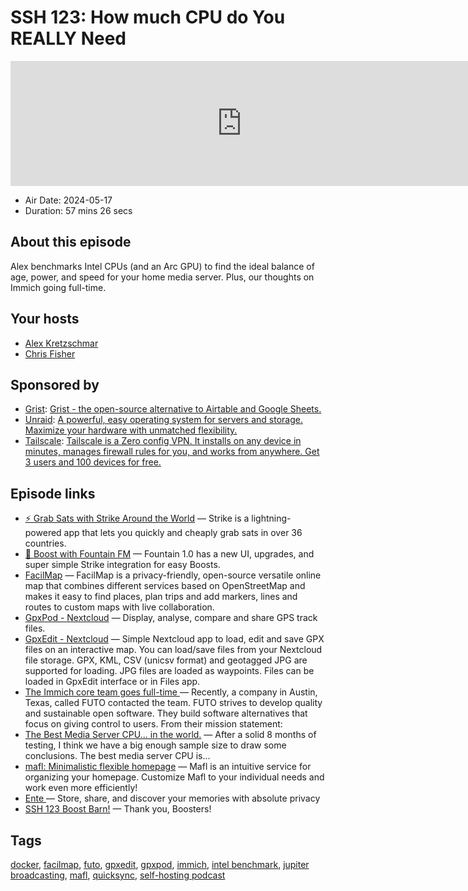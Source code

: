 # SSH 123: How much CPU do You REALLY Need

<iframe src="https://player.fireside.fm/v2/dUlrHQih+0rchVFm4?theme=dark" width="740" height="200" frameborder="0" scrolling="no"></iframe>

* Air Date: 2024-05-17
* Duration: 57 mins 26 secs

## About this episode

Alex benchmarks Intel CPUs (and an Arc GPU) to find the ideal balance of age, power, and speed for your home media server. Plus, our thoughts on Immich going full-time.

## Your hosts
* [Alex Kretzschmar](https://selfhosted.show/hosts/alexktz)
* [Chris Fisher](https://selfhosted.show/hosts/chrislas)

## Sponsored by

  * [Grist](https://getgrist.com/selfhosted): [Grist - the open-source alternative to Airtable and Google Sheets. ](https://getgrist.com/selfhosted)
  * [Unraid](https://unraid.net/selfhosted): [A powerful, easy operating system for servers and storage. Maximize your hardware with unmatched flexibility.](https://unraid.net/selfhosted)
  * [Tailscale](http://tailscale.com/selfhosted): [Tailscale is a Zero config VPN. It installs on any device in minutes, manages firewall rules for you, and works from anywhere. Get 3 users and 100 devices for free. ](http://tailscale.com/selfhosted)



## Episode links

  * [⚡ Grab Sats with Strike Around the World](https://strike.me/download/ "⚡ Grab Sats with Strike Around the World") — Strike is a lightning-powered app that lets you quickly and cheaply grab sats in over 36 countries. 
  * [🎉 Boost with Fountain FM](https://www.fountain.fm/ "🎉 Boost with Fountain FM") — Fountain 1.0 has a new UI, upgrades, and super simple Strike integration for easy Boosts.
  * [FacilMap](https://github.com/FacilMap/facilmap "FacilMap") — FacilMap is a privacy-friendly, open-source versatile online map that combines different services based on OpenStreetMap and makes it easy to find places, plan trips and add markers, lines and routes to custom maps with live collaboration.
  * [GpxPod - Nextcloud](https://apps.nextcloud.com/apps/gpxpod "GpxPod - Nextcloud") — Display, analyse, compare and share GPS track files.
  * [GpxEdit - Nextcloud](https://apps.nextcloud.com/apps/gpxedit "GpxEdit - Nextcloud") — Simple Nextcloud app to load, edit and save GPX files on an interactive map. You can load/save files from your Nextcloud file storage. GPX, KML, CSV (unicsv format) and geotagged JPG are supported for loading. JPG files are loaded as waypoints. Files can be loaded in GpxEdit interface or in Files app.
  * [The Immich core team goes full-time ](https://www.reddit.com/r/selfhosted/comments/1chmz2p/the_immich_core_team_goes_fulltime/ "The Immich core team goes full-time ") — Recently, a company in Austin, Texas, called FUTO contacted the team. FUTO strives to develop quality and sustainable open software. They build software alternatives that focus on giving control to users. From their mission statement: 
  * [The Best Media Server CPU... in the world.](https://blog.ktz.me/the-best-media-server-cpu-in-the-world/ "The Best Media Server CPU... in the world.") — After a solid 8 months of testing, I think we have a big enough sample size to draw some conclusions. The best media server CPU is...
  * [mafl: Minimalistic flexible homepage](https://github.com/hywax/mafl "mafl: Minimalistic flexible homepage") — Mafl is an intuitive service for organizing your homepage. Customize Mafl to your individual needs and work even more efficiently! 
  * [Ente ](https://ente.io/ "Ente ") — Store, share, and discover your memories with absolute privacy
  * [SSH 123 Boost Barn!](https://paste.docs.lol/reader/CosedConsociates "SSH 123 Boost Barn!") — Thank you, Boosters!



## Tags

[docker](https://selfhosted.show/tags/docker), [facilmap](https://selfhosted.show/tags/facilmap), [futo](https://selfhosted.show/tags/futo), [gpxedit](https://selfhosted.show/tags/gpxedit), [gpxpod](https://selfhosted.show/tags/gpxpod), [immich](https://selfhosted.show/tags/immich), [intel benchmark](https://selfhosted.show/tags/intel%20benchmark), [jupiter broadcasting](https://selfhosted.show/tags/jupiter%20broadcasting), [mafl](https://selfhosted.show/tags/mafl), [quicksync](https://selfhosted.show/tags/quicksync), [self-hosting podcast](https://selfhosted.show/tags/self-hosting%20podcast)